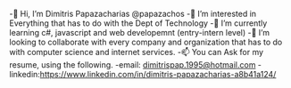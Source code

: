 -👋 Hi, I’m Dimitris Papazacharias @papazachos
-👀 I’m interested in Everything that has to do with the Dept of Technology
-🌱 I’m currently learning c#, javascript and web developemnt (entry-intern level)
-👀 I’m looking to collaborate with every company and organization that has to do with computer science and internet services.
-📫 You can Ask for my resume, using the following.
-email: dimitrispap.1995@hotmail.com 
-linkedin:https://www.linkedin.com/in/dimitris-papazacharias-a8b41a124/
